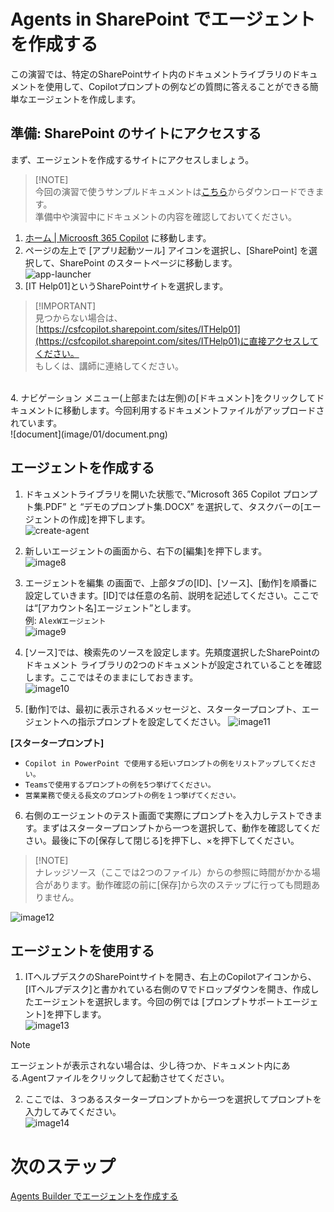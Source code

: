 # Agents in SharePoint でエージェントを作成する
この演習では、特定のSharePointサイト内のドキュメントライブラリのドキュメントを使用して、Copilotプロンプトの例などの質問に答えることができる簡単なエージェントを作成します。

## 準備: SharePoint のサイトにアクセスする
まず、エージェントを作成するサイトにアクセスしましょう。

> [!NOTE]<br>
> 今回の演習で使うサンプルドキュメントは[こちら](./CopilotHandsonDocs/)からダウンロードできます。<br>
> 準備中や演習中にドキュメントの内容を確認しておいてください。

1. [ホーム | Microosft 365 Copilot](https://m365.cloud.microsoft/) に移動します。
2. ページの左上で [アプリ起動ツール] アイコンを選択し、[SharePoint] を選択して、SharePoint のスタートページに移動します。<br>
![app-launcher](image/01/app-launcher.png)
3. [IT Help01]というSharePointサイトを選択します。
> [!IMPORTANT]<br>
> 見つからない場合は、[https://csfcopilot.sharepoint.com/sites/ITHelp01](https://csfcopilot.sharepoint.com/sites/ITHelp01)に直接アクセスしてください。<br>
> もしくは、講師に連絡してください。
<br>
4. ナビゲーション メニュー(上部または左側)の[ドキュメント]をクリックしてドキュメントに移動します。今回利用するドキュメントファイルがアップロードされています。<br>
![document](image/01/document.png)


## エージェントを作成する
1.	ドキュメントライブラリを開いた状態で、”Microsoft 365 Copilot プロンプト集.PDF” と “デモのプロンプト集.DOCX” を選択して、タスクバーの[エージェントの作成]を押下します。<br>
![create-agent](image/01/createagent.png)
2.	新しいエージェントの画面から、右下の[編集]を押下します。<br>
![image8](image/01/image8.png)
3.	エージェントを編集 の画面で、上部タブの[ID]、[ソース]、[動作]を順番に設定していきます。[ID]では任意の名前、説明を記述してください。ここでは“[アカウント名]エージェント”とします。<br>
例: ```AlexWエージェント```<br>
![image9](image/01/image9.png)
 
4.	[ソース]では、検索先のソースを設定します。先頬度選択したSharePointのドキュメント ライブラリの2つのドキュメントが設定されていることを確認します。ここではそのままにしておきます。<br>
![image10](image/01/image10.png)
 
5.	[動作]では、最初に表示されるメッセージと、スタータープロンプト、エージェントへの指示プロンプトを設定してください。 
![image11](image/01/image11.png)

 **[スタータープロンプト]**<br>
- ```Copilot in PowerPoint で使用する短いプロンプトの例をリストアップしてください。```<br>
- ```Teamsで使用するプロンプトの例を5つ挙げてください。```<br>
- ```営業業務で使える長文のプロンプトの例を１つ挙げてください。```<br>


6.	右側のエージェントのテスト画面で実際にプロンプトを入力しテストできます。まずはスタータープロンプトから一つを選択して、動作を確認してください。最後に下の[保存して閉じる]を押下し、×を押下してください。<br>
> [!NOTE]<br>
> ナレッジソース（ここでは2つのファイル）からの参照に時間がかかる場合があります。動作確認の前に[保存]から次のステップに行っても問題ありません。

![image12](image/01/image12.png)

## エージェントを使用する
1.	ITヘルプデスクのSharePointサイトを開き、右上のCopilotアイコンから、[ITヘルプデスク]と書かれている右側の∇でドロップダウンを開き、作成したエージェントを選択します。今回の例では [プロンプトサポートエージェント]を押下します。<br>
![image13](image/01/image13.png)
> [!NOTE]
> エージェントが表示されない場合は、少し待つか、ドキュメント内にある.Agentファイルをクリックして起動させてください。
 
2.	ここでは、３つあるスタータープロンプトから一つを選択してプロンプトを入力してみてください。<br>
![image14](image/01/image14.png)

# 次のステップ
[Agents Builder でエージェントを作成する](2-agents-builder.md)
